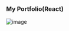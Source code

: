 ### My Portfolio(React)
![image](https://user-images.githubusercontent.com/38034518/130328286-cb591fca-cd68-47f1-9344-2bc6d49f146b.png)



